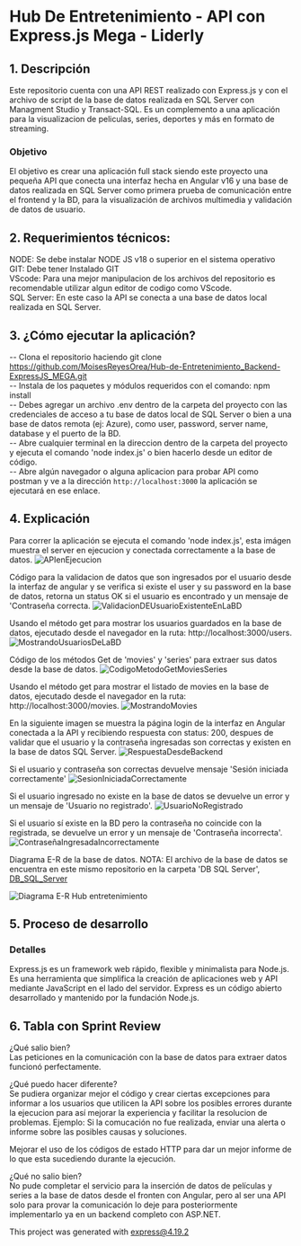 # Hub De Entretenimiento - API con Express.js Mega - Liderly

## 1. Descripción
Este repositorio cuenta con una API REST realizado con Express.js y con el archivo de script de la base de datos realizada en SQL Server con Managment Studio y Transact-SQL. Es un complemento a una aplicación para la visualizacion de peliculas, series, deportes y más en formato de streaming.

### Objetivo
El objetivo es crear una aplicación full stack siendo este proyecto una pequeña API que conecta una interfaz hecha en Angular v16 y una base de datos realizada en SQL Server como primera prueba de comunicación entre el frontend y la BD, para la visualización de archivos multimedia y validación de datos de usuario.

## 2. Requerimientos técnicos:
NODE: Se debe instalar NODE JS v18 o superior en el sistema operativo  
GIT: Debe tener Instalado GIT  
VScode: Para una mejor manipulacion de los archivos del repositorio es recomendable utilizar algun editor de codigo como VScode.  
SQL Server: En este caso la API se conecta a una base de datos local realizada en SQL Server.  

## 3. ¿Cómo ejecutar la aplicación?

-- Clona el repositorio haciendo git clone https://github.com/MoisesReyesOrea/Hub-de-Entretenimiento_Backend-ExpressJS_MEGA.git  
-- Instala de los paquetes y módulos requeridos con el comando: npm install  
-- Debes agregar un archivo .env dentro de la carpeta del proyecto con las credenciales de acceso a tu base de datos local de SQL Server o bien a una base de datos remota (ej: Azure), como user, password, server name, database y el puerto de la BD.  
-- Abre cualquier terminal en la direccion dentro de la carpeta del proyecto y ejecuta el comando 'node index.js' o bien hacerlo desde un editor de código.  
-- Abre algún navegador o alguna aplicacion para probar API como postman y ve a la dirección `http://localhost:3000` la aplicación se ejecutará en ese enlace.  

## 4. Explicación

Para correr la aplicación se ejecuta el comando 'node index.js', esta imágen muestra el server en ejecucion y conectada correctamente a la base de datos.
![APIenEjecucion](https://github.com/user-attachments/assets/92cbdbd7-7aeb-4a13-9e30-797a60057217)


Código para la validacion de datos que son ingresados por el usuario desde la interfaz de angular y se verifica si existe el user y su password en la base de datos, retorna un status OK si el usuario es encontrado y un mensaje de 'Contraseña correcta.
![ValidacionDEUsuarioExistenteEnLaBD](https://github.com/user-attachments/assets/4dfe2242-b331-46a1-9530-04ac7c43605c)


Usando el método get para mostrar los usuarios guardados en la base de datos, ejecutado desde el navegador en la ruta: http://localhost:3000/users.
![MostrandoUsuariosDeLaBD](https://github.com/user-attachments/assets/085a1d18-d15a-4ad3-997d-e95ad220af86)


Código de los métodos Get de 'movies' y 'series' para extraer sus datos desde la base de datos.
![CodigoMetodoGetMoviesSeries](https://github.com/user-attachments/assets/da868ecf-e446-43c3-aae6-eb7f165353eb)


Usando el método get para mostrar el listado de movies en la base de datos, ejecutado desde el navegador en la ruta: http://localhost:3000/movies.
![MostrandoMovies](https://github.com/user-attachments/assets/a743d90e-9304-4168-8258-aabc62e506d9)

En la siguiente imagen se muestra la página login de la interfaz en Angular conectada a la API y recibiendo respuesta con status: 200, despues de validar que el usuario y la contraseña ingresadas son correctas y existen en la base de datos SQL Server.
![RespuestaDesdeBackend](https://github.com/user-attachments/assets/9f88f3d2-8aa5-4c0a-ab0c-f7f25893db31)


Si el usuario y contraseña son correctas devuelve mensaje 'Sesión iniciada correctamente'
![SesionIniciadaCorrectamente](https://github.com/user-attachments/assets/3b593c7b-9caf-4e8b-ab9c-a820f427e13b)


Si el usuario ingresado no existe en la base de datos se devuelve un error y un mensaje de 'Usuario no registrado'.
![UsuarioNoRegistrado](https://github.com/user-attachments/assets/9caad1fb-cae8-4711-8357-edfbaa646bf8)


Si el usuario sí existe en la BD pero la contraseña no coincide con la registrada, se devuelve un error y un mensaje de 'Contraseña incorrecta'.
![ContraseñaIngresadaIncorrectamente](https://github.com/user-attachments/assets/1cb8b05e-5b0a-474f-89a7-2e2ce2e9c52c)

Diagrama E-R de la base de datos. NOTA: El archivo de la base de datos se encuentra en este mismo repositorio en la carpeta 'DB SQL Server', [DB_SQL_Server](DB_SQL_Server)

![Diagrama E-R Hub entretenimiento](https://github.com/user-attachments/assets/3c63924d-c57f-4b29-a476-79e87671f9df)

## 5. Proceso de desarrollo

### Detalles
Express.js es un framework web rápido, flexible y minimalista para Node.js. Es una herramienta que simplifica la creación de aplicaciones web y API mediante JavaScript en el lado del servidor. Express es un código abierto desarrollado y mantenido por la fundación Node.js.


## 6. Tabla con Sprint Review
¿Qué salio bien?  
Las peticiones en la comunicación con la base de datos para extraer datos funcionó perfectamente.

¿Qué puedo hacer diferente?  
Se pudiera organizar mejor el código y crear ciertas excepciones para informar a los usuarios que utilicen la API sobre los posibles errores durante la ejecucion para así mejorar la experiencia y facilitar la resolucion de problemas. Ejemplo: Si la comucación no fue realizada, enviar una alerta o informe sobre las posibles causas y soluciones.  

Mejorar el uso de los códigos de estado HTTP para dar un mejor informe de lo que esta sucediendo durante la ejecución.

¿Qué no salio bien?  
No pude completar el servicio para la inserción de datos de películas y series a la base de datos desde el fronten con Angular, pero al ser una API solo para provar la comunicación lo deje para posteriormente implementarlo ya en un backend completo con ASP.NET. 


This project was generated with express@4.19.2
